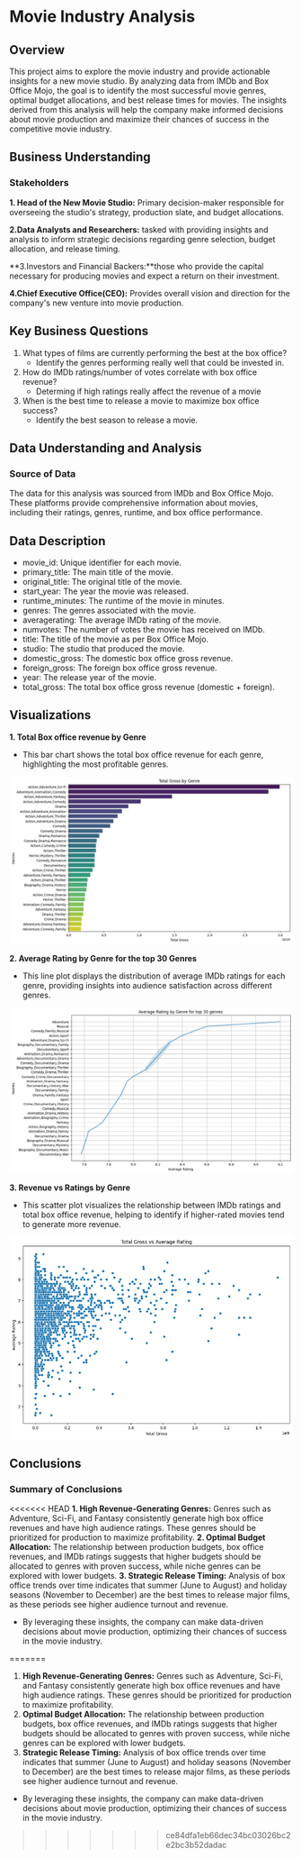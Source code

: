 
# Movie Industry Analysis

## Overview
This project aims to explore the movie industry and provide actionable insights for a new movie studio. By analyzing data from IMDb and Box Office Mojo, the goal is to identify the most successful movie genres, optimal budget allocations, and best release times for movies. The insights derived from this analysis will help the company make informed decisions about movie production and maximize their chances of success in the competitive movie industry.

## Business Understanding
### Stakeholders
**1. Head of the New Movie Studio:** Primary decision-maker responsible for overseeing the studio's strategy, production slate, and budget allocations.

**2.Data Analysts and Researchers:** tasked with providing insights and analysis to inform strategic decisions regarding genre selection, budget allocation, and release timing.

**3.Investors and Financial Backers:**those who provide the capital necessary for producing movies and expect a return on their investment.

**4.Chief Executive Office(CEO):** Provides overall vision and direction for the company's new venture into movie production. 

## Key Business Questions
1. What types of films are currently performing the best at the box office?
   - Identify the genres performing really well that could be invested in.
2. How do IMDb ratings/number of votes correlate with box office revenue?
   - Determing if high ratings really affect the revenue of a movie
3. When is the best time to release a movie to maximize box office success?
   - Identify the best season to release a movie.


## Data Understanding and Analysis
### Source of Data
The data for this analysis was sourced from IMDb and Box Office Mojo. These platforms provide comprehensive information about movies, including their ratings, genres, runtime, and box office performance.

## Data Description
   - movie_id: Unique identifier for each movie.
   - primary_title: The main title of the movie.
   - original_title: The original title of the movie.
   - start_year: The year the movie was released.
   - runtime_minutes: The runtime of the movie in minutes.
   - genres: The genres associated with the movie.
   - averagerating: The average IMDb rating of the movie.
   - numvotes: The number of votes the movie has received on IMDb.
   - title: The title of the movie as per Box Office Mojo.
   - studio: The studio that produced the movie.
   - domestic_gross: The domestic box office gross revenue.
   - foreign_gross: The foreign box office gross revenue.
   - year: The release year of the movie.
   - total_gross: The total box office gross revenue (domestic + foreign).

## Visualizations
**1. Total Box office revenue by Genre**
- This bar chart shows the total box office revenue for each genre, highlighting the most profitable genres.

![alt text](images/image-1.png)

**2. Average Rating by Genre for the top 30 Genres**
- This line plot displays the distribution of average IMDb ratings for each genre, providing insights into audience satisfaction across different genres.

![alt text](images/image-2.png)

**3. Revenue vs Ratings by Genre**
- This scatter plot visualizes the relationship between IMDb ratings and total box office revenue, helping to identify if higher-rated movies tend to generate more revenue.

![alt text](images/image-3.png)

## Conclusions
### Summary of Conclusions
<<<<<<< HEAD
**1. High Revenue-Generating Genres:** Genres such as Adventure, Sci-Fi, and Fantasy consistently generate high box office revenues and have high audience ratings. These genres should be prioritized for production to maximize profitability.
**2. Optimal Budget Allocation:** The relationship between production budgets, box office revenues, and IMDb ratings suggests that higher budgets should be allocated to genres with proven success, while niche genres can be explored with lower budgets.
**3. Strategic Release Timing:** Analysis of box office trends over time indicates that summer (June to August) and holiday seasons (November to December) are the best times to release major films, as these periods see higher audience turnout and revenue.

- By leveraging these insights, the company can make data-driven decisions about movie production, optimizing their chances of success in the movie industry.

=======
1. **High Revenue-Generating Genres:** Genres such as Adventure, Sci-Fi, and Fantasy consistently generate high box office revenues and have high audience ratings. These genres should be prioritized for production to maximize profitability.
2. **Optimal Budget Allocation:** The relationship between production budgets, box office revenues, and IMDb ratings suggests that higher budgets should be allocated to genres with proven success, while niche genres can be explored with lower budgets.
3. **Strategic Release Timing:** Analysis of box office trends over time indicates that summer (June to August) and holiday seasons (November to December) are the best times to release major films, as these periods see higher audience turnout and revenue.

- By leveraging these insights, the company can make data-driven decisions about movie production, optimizing their chances of success in the movie industry.



>>>>>>> ce84dfa1eb66dec34bc03026bc2e2bc3b52dadac
